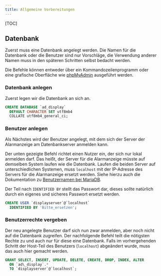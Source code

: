 ```yaml
---
title: Allgemeine Vorbereitungen
---
```

[TOC]

## Datenbank
Zuerst muss eine Datenbank angelegt werden.
Die Namen für die Datenbank oder die Benutzer sind nur Vorschläge, die Verwendung anderer Namen muss in den späteren Schritten selbst bedacht werden.

Die Befehle können entweder über ein Kommandozeilenprogramm oder eine grafische Oberfläche wie [phpMyAdmin](https://www.phpmyadmin.net/) ausgeführt werden.

### Datenbank anlegen
Zuerst legen wir die Datenbank an sich an.

```sql
CREATE DATABASE `ad_display`
  DEFAULT CHARACTER SET utf8mb4
  COLLATE utf8mb4_general_ci;
```

### Benutzer anlegen
Als Nächstes wird der Benutzer angelegt, mit dem sich der Server der Alarmanzeige am Datenbankserver anmelden kann.

Der unten gezeigte Befehl richtet einen Nutzer ein, der sich nur lokal anmelden darf.
Das heißt, der Server für die Alarmanzeige müsste auf demselben System laufen wie die Datenbank.
Laufen die beiden Server auf unterschiedlichen Systemen, muss `localhost` mit der IP-Adresse des Servers für die Alarmanzeige ersetzt werden.
Siehe hierzu auch die Dokumentation zu [Benutzernamen bei MariaDB](https://mariadb.com/kb/en/create-user/#account-names).

Der Teil nach `IDENTIFIED BY` stellt das Passwort dar, dieses sollte natürlich durch ein eigenes und sicheres Passwort ersetzt werden.

```sql
CREATE USER `displayserver`@`localhost`
  IDENTIFIED BY 'Bitte_ersetzen';
```

### Benutzerrechte vergeben
Der neu angelegte Benutzer darf sich nun zwar anmelden, aber noch nicht auf die Datenbank zugreifen.
Der nachfolgende Befehl teilt die nötigsten Rechte zu und auch nur für diese eine Datenbank.
Falls im vorhergehenden Schritt der Host-Teil des Benutzers (`localhost`) abgeändert wurde, muss das auch hier gemacht werden.

```sql
GRANT SELECT, INSERT, UPDATE, DELETE, CREATE, DROP, INDEX, ALTER
  ON `ad\_display`.*
  TO `displayserver`@`localhost`;
```